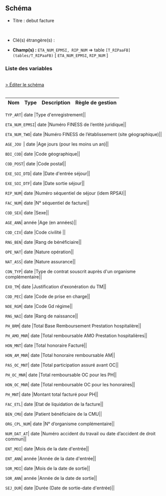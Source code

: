 ## Schéma


- Titre : debut facture
<br />



- Clé(s) étrangère(s) : <br />

- **Champ(s) :** `ETA_NUM_EPMSI, RIP_NUM`
  => table `[T_RIPaaFB](tables/T_RIPaaFB)` [ `ETA_NUM_EPMSI`, `RIP_NUM` ]<br />

 
### Liste des variables
<br />
<div>
    <a href="https://gitlab.com/healthdatahub/applications-du-hdh/schema-snds/-/tree/master/schemas/T_RIPaaFA/T_RIPaaFA.json"
       target="_blank" rel="noopener noreferrer">> Éditer le schéma</a>
</div>
<br />

Nom | Type | Description | Règle de gestion
-|-|-|-



`TYP_ART`| date |Type d'enregistrement||

`ETA_NUM_EPMSI`| date |Numéro FINESS de l’entité juridique||

`ETA_NUM_TWO`| date |Numéro FINESS de l’établissement (site géographique)||

`AGE_JOU `| date |Age jours (pour les moins un an)||

`BDI_COD`| date |Code géographique||

`COD_POST`| date |Code postal||

`EXE_SOI_DTD`| date |Date d'entrée séjour||

`EXE_SOI_DTF`| date |Date sortie séjour||

`RIP_NUM`| date |Numéro séquentiel de séjour (idem RPSA)||

`FAC_NUM`| date |N° séquentiel de facture||

`COD_SEX`| date |Sexe||

`AGE_ANN`| année |Age (en années)||

`COD_CIV`| date |Code civilité ||

`RNG_BEN`| date |Rang de bénéficiaire||

`OPE_NAT`| date |Nature opération||

`NAT_ASS`| date |Nature assurance||

`CON_TYP`| date |Type de contrat souscrit auprès d'un organisme complémentaire||

`EXO_TM`| date |Justification d'exonération du TM||

`COD_PEC`| date |Code de prise en charge||

`NOE_RGM`| date |Code Gd régime||

`RNG_NAI`| date |Rang de naissance||

`PH_BRM`| date |Total Base Remboursement Prestation hospitalière||

`PH_AMO_MNR`| date |Total remboursable AMO Prestation hospitalières||

`HON_MNT`| date |Total honoraire Facturé||

`HON_AM_MNR`| date |Total honoraire remboursable AM||

`PAS_OC_MNT`| date |Total participation assuré avant OC||

`PH_OC_MNR`| date |Total remboursable OC pour les PH||

`HON_OC_MNR`| date |Total remboursable OC pour les honoraires||

`PH_MNT`| date |Montant total facturé pour  PH||

`FAC_ETL`| date |Etat de liquidation de la facture||

`BEN_CMU`| date |Patient bénéficiaire de la CMU||

`ORG_CPL_NUM`| date |N° d’organisme complémentaire||

`NUM_DAT_AT`| date |Numéro accident du travail ou date d’accident de droit commun||

`ENT_MOI`| date |Mois de la date d'entrée||

`ENT_ANN`| année |Année de la date d'entrée||

`SOR_MOI`| date |Mois de la date de sortie||

`SOR_ANN`| année |Année de la date de sortie||

`SEJ_DUR`| date |Durée (Date de sortie-date d'entrée)||
